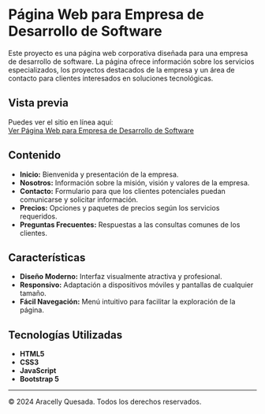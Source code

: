 # Página Web para Empresa de Desarrollo de Software

Este proyecto es una página web corporativa diseñada para una empresa de desarrollo de software. La página ofrece información sobre los servicios especializados, los proyectos destacados de la empresa y un área de contacto para clientes interesados en soluciones tecnológicas.

## Vista previa

Puedes ver el sitio en línea aquí:  
[Ver Página Web para Empresa de Desarrollo de Software](https://aracellylu.github.io/P-gina-Web-para-Empresa-de-Desarrollo-de-Software/)

## Contenido

- **Inicio:** Bienvenida y presentación de la empresa.
- **Nosotros:** Información sobre la misión, visión y valores de la empresa.
- **Contacto:** Formulario para que los clientes potenciales puedan comunicarse y solicitar información.
- **Precios:** Opciones y paquetes de precios según los servicios requeridos.
- **Preguntas Frecuentes:** Respuestas a las consultas comunes de los clientes.

## Características

- **Diseño Moderno:** Interfaz visualmente atractiva y profesional.
- **Responsivo:** Adaptación a dispositivos móviles y pantallas de cualquier tamaño.
- **Fácil Navegación:** Menú intuitivo para facilitar la exploración de la página.

## Tecnologías Utilizadas

- **HTML5**
- **CSS3**
- **JavaScript**
- **Bootstrap 5**

---

© 2024 Aracelly Quesada. Todos los derechos reservados.
